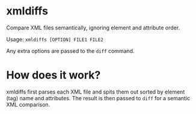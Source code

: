 # xmldiffs
Compare XML files semantically, ignoring element and attribute order.

Usage: `xmldiffs [OPTION] FILE1 FILE2`

Any extra options are passed to the `diff` command.

# How does it work?
xmldiffs first parses each XML file and spits them out sorted by
element (tag) name and attributes. The result is then passed
to `diff` for a semantic XML comparison.
